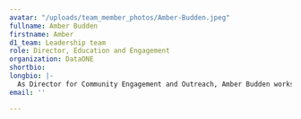 ```yaml
---
avatar: "/uploads/team_member_photos/Amber-Budden.jpeg"
fullname: Amber Budden
firstname: Amber
d1_team: Leadership team
role: Director, Education and Engagement
organization: DataONE
shortbio: 
longbio: |-
  As Director for Community Engagement and Outreach, Amber Budden works with the DataONE User's Group, post-docs, and working group members to engage the community and provide education and outreach activities focussed on data preservation, management, use and reuse. Amber has a PhD in behavioral ecology and has conducted ecological and sociological research at the University of California Berkeley and the National Center for Ecological Analysis and Synthesis (UC Santa Barbara) in addition to teaching at York University and the University of Toronto in Canada. Amber is also a lead ont eh Arctic Data Center repository and worked in outreach and publications within the non-profit sector prior to joining DataONE.
email: ''

---
```

